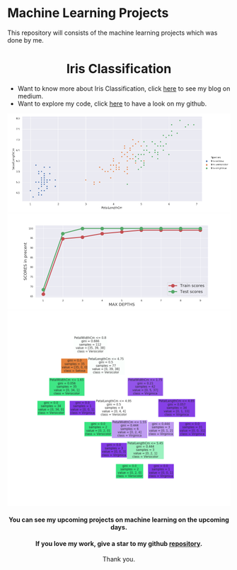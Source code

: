 # Machine Learning Projects
This repository will consists of the machine learning projects which was done by me.
<div align='center'><h1>Iris Classification</h1></div>

- Want to know more about Iris Classification, click [here](https://medium.com/@Ashok_kumar_K/iris-species-classification-machine-learning-model-8d7fa4e48f81) to see my blog on medium.
- Want to explore my code, click [here](https://github.com/ASHOKKUMAR-K/Machine-Learning-Projects/tree/master/Iris) to have a look on my github.

<div align="center"><img src="Iris/blog_images/petal_sepal_length.png" alt="Petal and Sepal Length"></div>
<div align="center"><img src="Iris/blog_images/model_performance.png" alt="Model Performance"></div>
<div align="center"><img src="Iris/blog_images/decision_tree.png" alt="Decision Tree"></div>
<div align="center">
  
#### You can see my upcoming projects on machine learning on the upcoming days.

#### If you love my work, give a star to my github [repository](https://github.com/ASHOKKUMAR-K/Machine-Learning-Projects).
Thank you.

</div>
